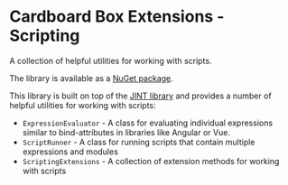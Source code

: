# Cardboard Box Extensions - Scripting
A collection of helpful utilities for working with scripts.

The library is available as a [NuGet package](https://www.nuget.org/packages/CardboardBox.Extensions.Scripting/).

This library is built on top of the [JINT library](https://nuget.org/packages/Jint) and provides a number of helpful utilities for working with scripts:
* `ExpressionEvaluator` - A class for evaluating individual expressions similar to bind-attributes in libraries like Angular or Vue.
* `ScriptRunner` - A class for running scripts that contain multiple expressions and modules
* `ScriptingExtensions` - A collection of extension methods for working with scripts